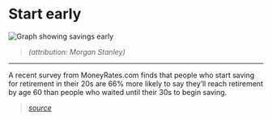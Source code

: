 # Start early

![Graph showing savings early](https://cdn.lifehack.org/wp-content/uploads/2015/01/screen-shot-2014-03-20-at-6.11.30-pm.jpg)

> <cite>(attribution: Morgan Stanley)</cite>

---

A recent survey from MoneyRates.com finds that people who start saving for retirement in their 20s are 66% more likely to say they’ll reach retirement by age 60 than people who waited until their 30s to begin saving. 

> <cite>[source](http://www.money-rates.com/research-center/early-retirement-savings.htm)</cite>
